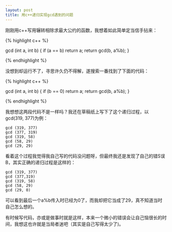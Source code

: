 ```yaml
---
layout: post
title: 用c++递归实现gcd遇到的问题
---
```


刚刚用c++写用辗转相除求最大公约的函数，我想着如此简单定当信手拈来：

{% highlight c++ %}

gcd (int a, int b)
{
    if (a == b) return a;
    return gcd(b, a%b);
}

{% endhighlight %}

没想到却运行不了，寻思许久仍不得解，遂搜索一番找到了下面的代码：

<!--more-->

{% highlight c++ %}

gcd (int a, int b)
{
    if (b == 0) return a;
    return gcd(b, a%b);
}

{% endhighlight %}

我想想这两段代码不是一样吗？我还在草稿纸上写下了这个递归过程，以gcd(319, 377)为例：

    gcd (319, 377)
    gcd (377, 319)
    gcd (319, 58)
    gcd (58, 29)
    gcd (29, 29)

看着这个过程我觉得我自己写的代码没问题呀，但最终我还是发现了自己的错S误B，其实正确的递归过程是这样的：

    gcd (319, 377)
    gcd (377,319)
    gcd (319, 58)
    gcd (58, 29)
    gcd (29, 0)

可以看到最后一个a%b传入时已经为0了，而我却把它当成了29，真不知道当时自己怎么想的。

有时候写代码，亦或是做事时就是这样，本来一个微小的错误会让自己恼很长的时间，我想这也许就是当局者迷吧（其实是自己写得太少了)。

